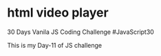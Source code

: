 # html video player
 
30 Days Vanila JS Coding Challenge
#JavaScript30

This is my Day-11 of JS challenge